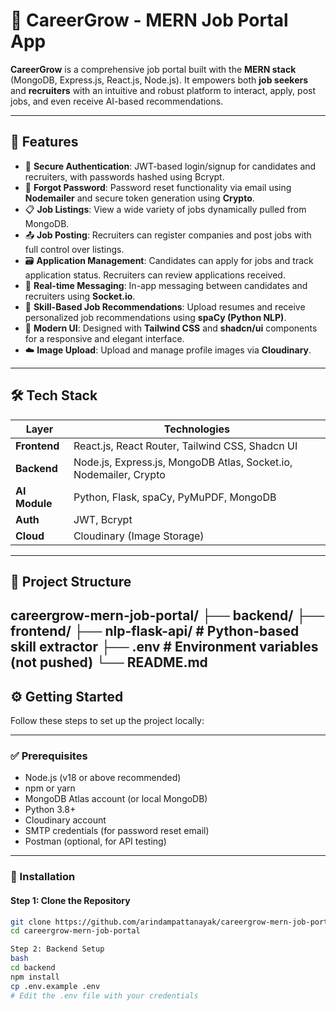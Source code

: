 # 💼 CareerGrow - MERN Job Portal App

**CareerGrow** is a comprehensive job portal built with the **MERN stack** (MongoDB, Express.js, React.js, Node.js). It empowers both **job seekers** and **recruiters** with an intuitive and robust platform to interact, apply, post jobs, and even receive AI-based recommendations.

---

## 🚀 Features

- 🔐 **Secure Authentication**: JWT-based login/signup for candidates and recruiters, with passwords hashed using Bcrypt.
- 🔄 **Forgot Password**: Password reset functionality via email using **Nodemailer** and secure token generation using **Crypto**.
- 📋 **Job Listings**: View a wide variety of jobs dynamically pulled from MongoDB.
- 📤 **Job Posting**: Recruiters can register companies and post jobs with full control over listings.
- 🗃️ **Application Management**: Candidates can apply for jobs and track application status. Recruiters can review applications received.
- 🤝 **Real-time Messaging**: In-app messaging between candidates and recruiters using **Socket.io**.
- 🧠 **Skill-Based Job Recommendations**: Upload resumes and receive personalized job recommendations using **spaCy (Python NLP)**.
- 🌈 **Modern UI**: Designed with **Tailwind CSS** and **shadcn/ui** components for a responsive and elegant interface.
- ☁️ **Image Upload**: Upload and manage profile images via **Cloudinary**.

---

## 🛠️ Tech Stack

| Layer        | Technologies                                                                 |
|--------------|------------------------------------------------------------------------------|
| **Frontend** | React.js, React Router, Tailwind CSS, Shadcn UI                              |
| **Backend**  | Node.js, Express.js, MongoDB Atlas, Socket.io, Nodemailer, Crypto            |
| **AI Module**| Python, Flask, spaCy, PyMuPDF, MongoDB                                       |
| **Auth**     | JWT, Bcrypt                                                                  |
| **Cloud**    | Cloudinary (Image Storage)                                                   |

---

## 📁 Project Structure


careergrow-mern-job-portal/
├── backend/
├── frontend/
├── nlp-flask-api/        # Python-based skill extractor
├── .env                  # Environment variables (not pushed)
└── README.md
---
## ⚙️ Getting Started

Follow these steps to set up the project locally:

---

### ✅ Prerequisites

- Node.js (v18 or above recommended)
- npm or yarn
- MongoDB Atlas account (or local MongoDB)
- Python 3.8+
- Cloudinary account
- SMTP credentials (for password reset email)
- Postman (optional, for API testing)

---

### 🔧 Installation

#### **Step 1: Clone the Repository**

```bash
git clone https://github.com/arindampattanayak/careergrow-mern-job-portal.git
cd careergrow-mern-job-portal

Step 2: Backend Setup
bash
cd backend
npm install
cp .env.example .env
# Edit the .env file with your credentials
